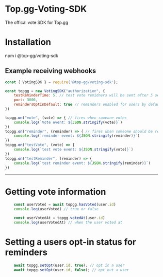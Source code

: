 # Top.gg-Voting-SDK

The offical vote SDK for Top.gg

# Installation
npm i @top-gg/voting-sdk



## Example receiving webhooks

```javascript
const { VotingSDK } = require('@top-gg/voting-sdk');

const topgg = new VotingSDK("authorization", {
	testReminderTime: 5, // test vote remidners will be sent after 5 seconds
	port: 3000, 
  	remindersOptInDefault: true // reminders enabled for users by default
})

topgg.on("vote", (vote) => { // fires when someone votes
	console.log(`Vote event: ${JSON.stringify(vote)}`)
})
topgg.on("reminder", (reminder) => { // fires when someone should be reminded
	console.log(`reminder event: ${JSON.stringify(reminder)}`)
})
topgg.on("testVote", (vote) => {
	console.log(`test vote event: ${JSON.stringify(vote)}`)
})
topgg.on("testReminder", (reminder) => {
	console.log(`test reminder event: ${JSON.stringify(reminder)}`)
})
```

------------

# Getting vote information

```javascript
	const userVoted = await topgg.hasVoted(user.id)
	console.log(userVoted) // true or false
```

```javascript
	const userVotedAt = topgg.votedAt(user.id)
	console.log(userVotedAt) // when the user voted at
```

# Setting a users opt-in status for reminders

```javascript
	await topgg.setOpt(user.id, true); // opt in a user
	await topgg.setOpt(user.id, false); // opt out a user
```